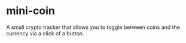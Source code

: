 # mini-coin

A small crypto tracker that allows you to toggle between coins and the currency via a click of a button. 
